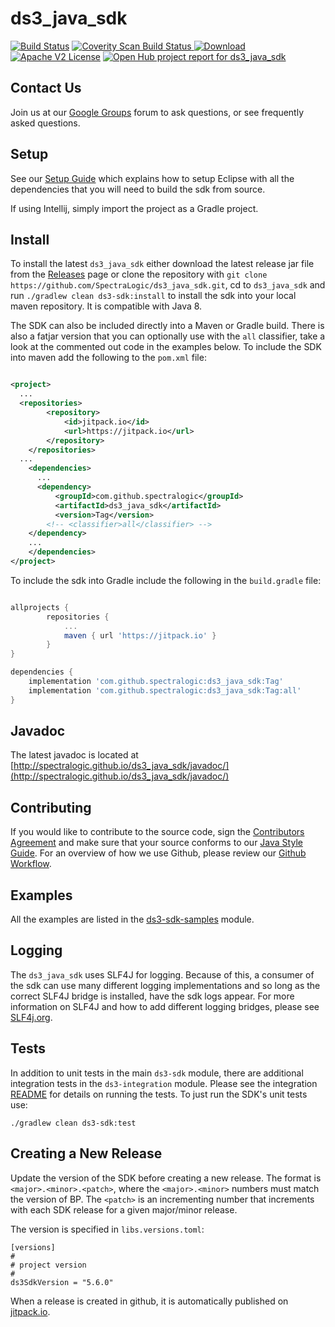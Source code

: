 ds3_java_sdk
============

[![Build Status](https://travis-ci.com/SpectraLogic/ds3_java_sdk.svg)](https://travis-ci.com/SpectraLogic/ds3_java_sdk)
<a href="https://scan.coverity.com/projects/4624">
  <img alt="Coverity Scan Build Status"
       src="https://scan.coverity.com/projects/4624/badge.svg"/>
</a>
[ ![Download](https://api.bintray.com/packages/spectralogic/ds3/ds3-sdk/images/download.svg) ](https://bintray.com/spectralogic/ds3/ds3-sdk/_latestVersion)
[![Apache V2 License](http://img.shields.io/badge/license-Apache%20V2-blue.svg)](https://github.com/SpectraLogic/ds3_java_sdk/blob/master/LICENSE.md) [![Open Hub project report for ds3_java_sdk](https://www.openhub.net/p/ds3_java_sdk/widgets/project_thin_badge.gif)](https://www.openhub.net/p/ds3_java_sdk?ref=sample)

## Contact Us

Join us at our [Google Groups](https://groups.google.com/d/forum/spectralogicds3-sdks) forum to ask questions, or see frequently asked questions.

## Setup

See our [Setup Guide](./SETUP.md) which explains how to setup Eclipse with all the dependencies that you will need to build the sdk from source.

If using Intellij, simply import the project as a Gradle project.

## Install

To install the latest `ds3_java_sdk` either download the latest release jar file from the [Releases](../../releases) page or clone the repository with `git clone https://github.com/SpectraLogic/ds3_java_sdk.git`, cd to `ds3_java_sdk` and run `./gradlew clean ds3-sdk:install` to install the sdk into your local maven repository.  It is compatible with Java 8.

The SDK can also be included directly into a Maven or Gradle build. There is also a fatjar version that you can optionally use with the `all` classifier, take a look at the commented out code in the examples below.  To include the SDK  into maven add the following to the `pom.xml` file:

```xml

<project>
  ...
  <repositories>
		<repository>
		    <id>jitpack.io</id>
		    <url>https://jitpack.io</url>
		</repository>
	</repositories>
  ...
    <dependencies>
      ...
      <dependency>
	      <groupId>com.github.spectralogic</groupId>
	      <artifactId>ds3_java_sdk</artifactId>
	      <version>Tag</version>
        <!-- <classifier>all</classifier> -->
	</dependency>
    ...
    </dependencies>
</project>

```

To include the sdk into Gradle include the following in the `build.gradle` file:

```groovy

allprojects {
		repositories {
			...
			maven { url 'https://jitpack.io' }
		}
}

dependencies {
    implementation 'com.github.spectralogic:ds3_java_sdk:Tag'
    implementation 'com.github.spectralogic:ds3_java_sdk:Tag:all'
}

```
## Javadoc

The latest javadoc is located at [http://spectralogic.github.io/ds3_java_sdk/javadoc/](http://spectralogic.github.io/ds3_java_sdk/javadoc/)

## Contributing
If you would like to contribute to the source code, sign the [Contributors Agreement](https://developer.spectralogic.com/contributors-agreement/) and make sure that your source conforms to our [Java Style Guide](https://github.com/SpectraLogic/spectralogic.github.com/wiki/Java-Style-Guide).  For an overview of how we use Github, please review our [Github Workflow](https://github.com/SpectraLogic/spectralogic.github.com/wiki/Github-Workflow).

## Examples

All the examples are listed in the [ds3-sdk-samples](ds3-sdk-samples/src/main/java/com/spectralogic/ds3client/samples/) module.

## Logging

The `ds3_java_sdk` uses SLF4J for logging.  Because of this, a consumer of
the sdk can use many different logging implementations and so long as the
correct SLF4J bridge is installed, have the sdk logs appear.  For more
information on SLF4J and how to add different logging
bridges, please see [SLF4j.org](http://www.slf4j.org/manual.html).

## Tests

In addition to unit tests in the main `ds3-sdk` module, there are additional integration tests in the `ds3-integration` module.  Please see the integration [README](ds3-sdk-integration/README.md) for details on running the tests.  To just run the SDK's unit tests use:

    ./gradlew clean ds3-sdk:test

## Creating a New Release

Update the version of the SDK before creating a new release. The format is `<major>.<minor>.<patch>`, where the 
`<major>.<minor>` numbers must match the version of BP. The `<patch>` is an incrementing number that increments with 
each SDK release for a given major/minor release.

The version is specified in `libs.versions.toml`:

```
[versions]
#
# project version
#
ds3SdkVersion = "5.6.0"
```

When a release is created in github, it is automatically published on [jitpack.io](https://jitpack.io/#SpectraLogic/ds3_java_sdk).
